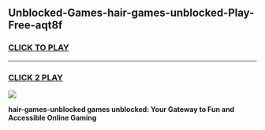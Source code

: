 
## Unblocked-Games-hair-games-unblocked-Play-Free-aqt8f
<h3>
<a href="https://premium76.site?title=hair-games-unblocked&ref=18A">CLICK TO PLAY</a></h3>
<hr>

<h3>
<a href="https://premium76.site?title=hair-games-unblocked&ref=18A">CLICK 2 PLAY</a>
  
</h3>

<a href="https://premium76.site?title=hair-games-unblocked&ref=18A"><img src="https://clearcache.store/games.png"></a>


**hair-games-unblocked games unblocked: Your Gateway to Fun and Accessible Online Gaming**
